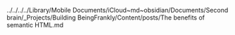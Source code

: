 ../../../../Library/Mobile Documents/iCloud~md~obsidian/Documents/Second brain/_Projects/Building BeingFrankly/Content/posts/The benefits of semantic HTML.md